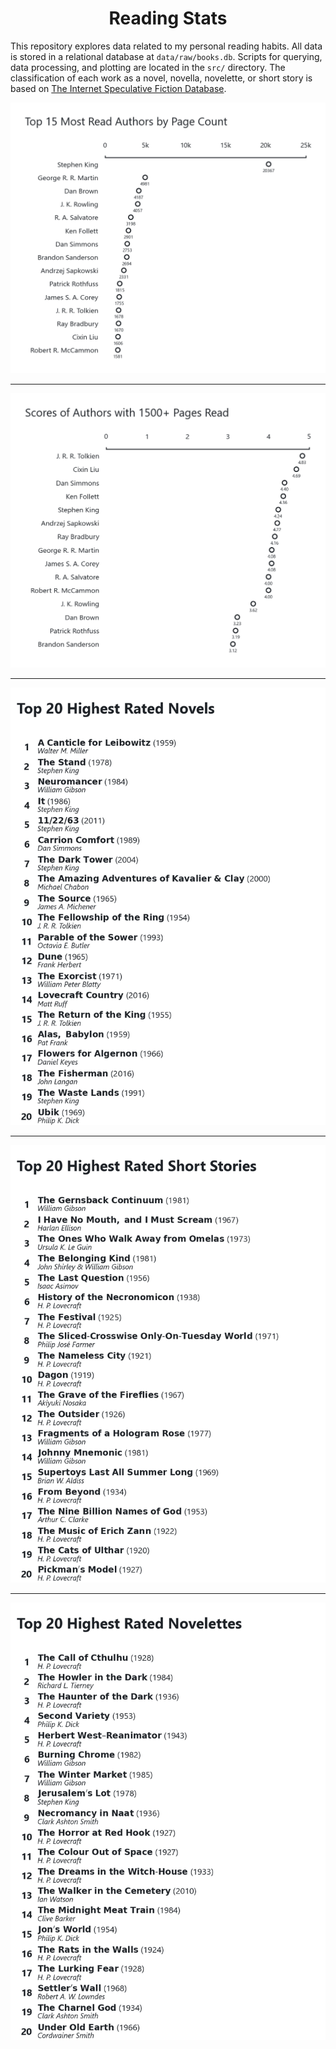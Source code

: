 <div align="center">
    <h1>Reading Stats</h1>
</div>

This repository explores data related to my personal reading habits. All data is stored in a relational database at `data/raw/books.db`. Scripts for querying, data processing, and plotting are located in the `src/` directory. The classification of each work as a novel, novella, novelette, or short story is based on [The Internet Speculative Fiction Database](https://www.isfdb.org/).

<div align="center">
    <img src="https://github.com/ffiza/reading-stats/blob/main/images/most_read_authors.png?raw=true" width="650">
</div>

---

<div align="center">
    <img src="https://github.com/ffiza/reading-stats/blob/main/images/authors_scores.png?raw=true" width="650">
</div>

---

<div align="center">
    <img src="https://github.com/ffiza/reading-stats/blob/main/images/highest_rated_novels.png?raw=true" width="650">
</div>

---

<div align="center">
    <img src="https://github.com/ffiza/reading-stats/blob/main/images/highest_rated_short_stories.png?raw=true" width="650">
</div>

---

<div align="center">
    <img src="https://github.com/ffiza/reading-stats/blob/main/images/highest_rated_novelettes.png?raw=true" width="650">
</div>